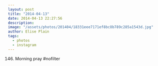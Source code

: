 ```yaml
---
layout: post
title: "2014-04-13"
date: 2014-04-13 22:27:56
description: 
image: "/assets/photos/201404/18331eee7171ef8bc8b789c285a1543d.jpg"
author: Elise Plain
tags: 
  - photos
  - instagram
---
```


146. Morning pray #nofilter
<p></p>
